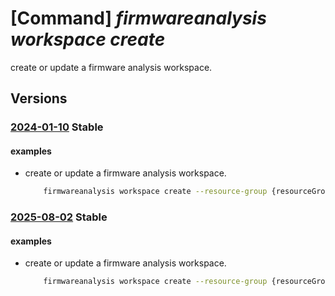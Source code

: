 # [Command] _firmwareanalysis workspace create_

create or update a firmware analysis workspace.

## Versions

### [2024-01-10](/Resources/mgmt-plane/L3N1YnNjcmlwdGlvbnMve30vcmVzb3VyY2Vncm91cHMve30vcHJvdmlkZXJzL21pY3Jvc29mdC5pb3RmaXJtd2FyZWRlZmVuc2Uvd29ya3NwYWNlcy97fQ==/2024-01-10.xml) **Stable**

<!-- mgmt-plane /subscriptions/{}/resourcegroups/{}/providers/microsoft.iotfirmwaredefense/workspaces/{} 2024-01-10 -->

#### examples

- create or update a firmware analysis workspace.
    ```bash
        firmwareanalysis workspace create --resource-group {resourceGroupName} --workspace-name {workspaceName} --location {location} --tags {<string>:<string>, <string>:<string>,..}
    ```

### [2025-08-02](/Resources/mgmt-plane/L3N1YnNjcmlwdGlvbnMve30vcmVzb3VyY2Vncm91cHMve30vcHJvdmlkZXJzL21pY3Jvc29mdC5pb3RmaXJtd2FyZWRlZmVuc2Uvd29ya3NwYWNlcy97fQ==/2025-08-02.xml) **Stable**

<!-- mgmt-plane /subscriptions/{}/resourcegroups/{}/providers/microsoft.iotfirmwaredefense/workspaces/{} 2025-08-02 -->

#### examples

- create or update a firmware analysis workspace.
    ```bash
        firmwareanalysis workspace create --resource-group {resourceGroupName} --workspace-name {workspaceName} --location {location} --tags {<string>:<string>, <string>:<string>,..}
    ```
